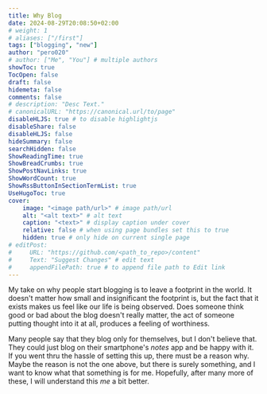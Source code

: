 ```yaml
---
title: Why Blog 
date: 2024-08-29T20:08:50+02:00
# weight: 1
# aliases: ["/first"]
tags: ["blogging", "new"]
author: "pero020"
# author: ["Me", "You"] # multiple authors
showToc: true
TocOpen: false
draft: false
hidemeta: false
comments: false
# description: "Desc Text."
# canonicalURL: "https://canonical.url/to/page"
disableHLJS: true # to disable highlightjs
disableShare: false
disableHLJS: false
hideSummary: false
searchHidden: false
ShowReadingTime: true
ShowBreadCrumbs: true
ShowPostNavLinks: true
ShowWordCount: true
ShowRssButtonInSectionTermList: true
UseHugoToc: true
cover:
    image: "<image path/url>" # image path/url
    alt: "<alt text>" # alt text
    caption: "<text>" # display caption under cover
    relative: false # when using page bundles set this to true
    hidden: true # only hide on current single page
# editPost:
#     URL: "https://github.com/<path_to_repo>/content"
#     Text: "Suggest Changes" # edit text
#     appendFilePath: true # to append file path to Edit link
---
```


My take on why people start blogging is to leave a footprint in the world. It doesn't matter how small and insignificant the footprint is, but the fact that it exists makes us feel like our life is being observed. Does someone think good or bad about the blog doesn't really matter, the act of someone putting thought into it at all, produces a feeling of worthiness.

Many people say that they blog only for themselves, but I don't believe that. They could just blog on their smartphone's _notes_ app and be happy with it. If you went thru the hassle of setting this up, there must be a reason why. Maybe the reason is not the one above, but there is surely something, and I want to know what that something is for me. Hopefully, after many more of these, I will understand this _me_ a bit better.
